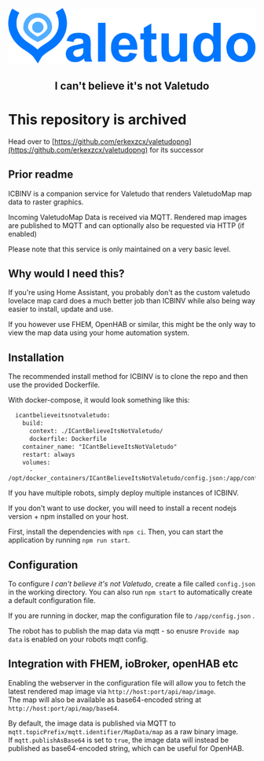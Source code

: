<div align="center">
    <a href="https://github.com/Hypfer/Valetudo">
        <img src="https://github.com/Hypfer/Valetudo/blob/master/assets/logo/valetudo_logo_with_name.svg" width="800" alt="valetudo">
    </a>
    <p align="center"><h2>I can't believe it's not Valetudo</h2></p>
</div>

# This repository is archived

Head over to [https://github.com/erkexzcx/valetudopng](https://github.com/erkexzcx/valetudopng) for its successor


## Prior readme

ICBINV is a companion service for Valetudo that renders ValetudoMap map data to raster graphics.

Incoming ValetudoMap Data is received via MQTT.
Rendered map images are published to MQTT and can optionally also be requested via HTTP (if enabled)

Please note that this service is only maintained on a very basic level.

## Why would I need this?

If you're using Home Assistant, you probably don't as the custom valetudo lovelace map card does a much better job
than ICBINV while also being way easier to install, update and use.

If you however use FHEM, OpenHAB or similar, this might be the only way to view the map data using your home automation system.

## Installation

The recommended install method for ICBINV is to clone the repo and then use the provided Dockerfile.

With docker-compose, it would look something like this:

```
  icantbelieveitsnotvaletudo:
    build:
      context: ./ICantBelieveItsNotValetudo/
      dockerfile: Dockerfile
    container_name: "ICantBelieveItsNotValetudo"
    restart: always
    volumes:
      - /opt/docker_containers/ICantBelieveItsNotValetudo/config.json:/app/config.json
```

If you have multiple robots, simply deploy multiple instances of ICBINV.


If you don't want to use docker, you will need to install a recent nodejs version + npm installed on your host.

First, install the dependencies with `npm ci`. Then, you can start the application by running `npm run start`.

## Configuration

To configure *I can't believe it's not Valetudo*, create a file called `config.json` in the working directory.
You can also run `npm start` to automatically create a default configuration file.

If you are running in docker, map the configuration file to `/app/config.json` .

The robot has to publish the map data via mqtt - so enusre `Provide map data` is enabled on your robots mqtt config.

## Integration with FHEM, ioBroker, openHAB etc

Enabling the webserver in the configuration file will allow you to fetch the latest rendered map image via `http://host:port/api/map/image`.<br/>
The map will also be available as base64-encoded string at `http://host:port/api/map/base64`.

By default, the image data is published via MQTT to `mqtt.topicPrefix/mqtt.identifier/MapData/map` as a raw binary image.<br/>
If `mqtt.publishAsBase64` is set to `true`, the image data will instead be published as base64-encoded string, which can be useful for OpenHAB.

